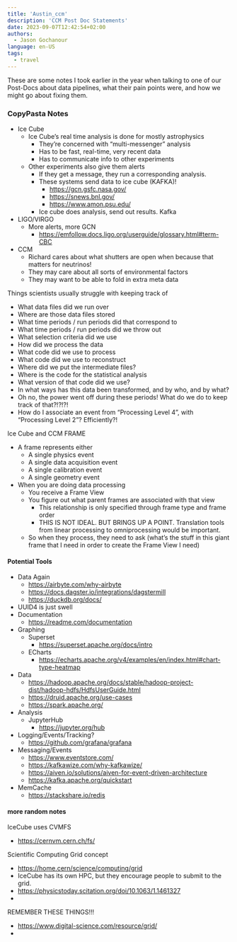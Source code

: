 ```yaml
---
title: 'Austin_ccm'
description: 'CCM Post Doc Statements'
date: 2023-09-07T12:42:54+02:00
authors:
  - Jason Gochanour
language: en-US
tags:
  - travel
---
```


These are some notes I took earlier in the year when talking to one of our Post-Docs about data pipelines, what their pain points were, and how we might go about fixing them.

### CopyPasta Notes

* Ice Cube
  * Ice Cube’s real time analysis is done for mostly astrophysics
    * They’re concerned with “multi-messenger” analysis
    * Has to be fast, real-time, very recent data
    * Has to communicate info to other experiments
  * Other experiments also give them alerts
    * If they get a message, they run a corresponding analysis.
    * These systems send data to ice cube (KAFKA)!
      * <https://gcn.gsfc.nasa.gov/>
      * <https://snews.bnl.gov/>
      * <https://www.amon.psu.edu/>
    * Ice cube does analysis, send out results. Kafka
* LIGO/VIRGO
  * More alerts, more GCN
    * <https://emfollow.docs.ligo.org/userguide/glossary.html#term-CBC>
* CCM
  * Richard cares about what shutters are open when because that matters for neutrinos!
  * They may care about all sorts of environmental factors
  * They may want to be able to fold in extra meta data

Things scientists usually struggle with keeping track of

* What data files did we run over
* Where are those data files stored
* What time periods / run periods did that correspond to
* What time periods / run periods did we throw out
* What selection criteria did we use
* How did we process the data
* What code did we use to process
* What code did we use to reconstruct
* Where did we put the intermediate files?
* Where is the code for the statistical analysis
* What version of that code did we use?
* In what ways has this data been transformed, and by who, and by what?
* Oh no, the power went off during these periods! What do we do to keep track of that?!?!?!
* How do I associate an event from “Processing Level 4”, with “Processing Level 2”? Efficiently?!

Ice Cube and CCM FRAME

* A frame represents either
  * A single physics event
  * A single data acquisition event
  * A single calibration event
  * A single geometry event
* When you are doing data processing
  * You receive a Frame View
  * You figure out what parent frames are associated with that view
    * This relationship is only specified through frame type and frame order
    * THIS IS NOT IDEAL. BUT BRINGS UP A POINT. Translation tools from linear processing to omniprocessing would be important.
  * So when they process, they need to ask (what’s the stuff in this giant frame that I need in order to create the Frame View I need)

#### Potential Tools

* Data Again
  * <https://airbyte.com/why-airbyte>
  * <https://docs.dagster.io/integrations/dagstermill>
  * <https://duckdb.org/docs/>
* UUID4 is just swell
* Documentation
  * <https://readme.com/documentation>
* Graphing
  * Superset
    * <https://superset.apache.org/docs/intro>
  * ECharts
    * <https://echarts.apache.org/v4/examples/en/index.html#chart-type-heatmap>
* Data
  * <https://hadoop.apache.org/docs/stable/hadoop-project-dist/hadoop-hdfs/HdfsUserGuide.html>
  * <https://druid.apache.org/use-cases>
  * <https://spark.apache.org/>
* Analysis
  * JupyterHub
    * <https://jupyter.org/hub>
* Logging/Events/Tracking?
  * <https://github.com/grafana/grafana>
* Messaging/Events
  * <https://www.eventstore.com/>
  * <https://kafkawize.com/why-kafkawize/>
  * <https://aiven.io/solutions/aiven-for-event-driven-architecture>
  * <https://kafka.apache.org/quickstart>
* MemCache
  * <https://stackshare.io/redis>

#### more random notes

IceCube uses CVMFS

* <https://cernvm.cern.ch/fs/>

Scientific Computing Grid concept

* <https://home.cern/science/computing/grid>
* IceCube has its own HPC, but they encourage people to submit to the grid.
* <https://physicstoday.scitation.org/doi/10.1063/1.1461327>
*

REMEMBER THESE THINGS!!!

* <https://www.digital-science.com/resource/grid/>
*
